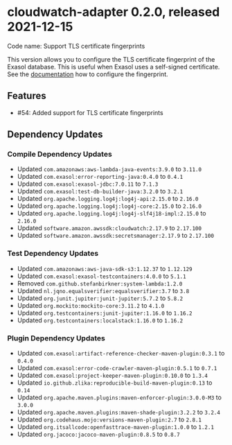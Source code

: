 # cloudwatch-adapter 0.2.0, released 2021-12-15

Code name: Support TLS certificate fingerprints

This version allows you to configure the TLS certificate fingerprint of the Exasol database. This is useful when Exasol uses a self-signed certificate. See the [documentation](../../README.md#store-credentials-in-aws-secrets-manager) how to configure the fingerprint.

## Features

* #54: Added support for TLS certificate fingerprints

## Dependency Updates

### Compile Dependency Updates

* Updated `com.amazonaws:aws-lambda-java-events:3.9.0` to `3.11.0`
* Updated `com.exasol:error-reporting-java:0.4.0` to `0.4.1`
* Updated `com.exasol:exasol-jdbc:7.0.11` to `7.1.3`
* Updated `com.exasol:test-db-builder-java:3.2.0` to `3.2.1`
* Updated `org.apache.logging.log4j:log4j-api:2.15.0` to `2.16.0`
* Updated `org.apache.logging.log4j:log4j-core:2.15.0` to `2.16.0`
* Updated `org.apache.logging.log4j:log4j-slf4j18-impl:2.15.0` to `2.16.0`
* Updated `software.amazon.awssdk:cloudwatch:2.17.9` to `2.17.100`
* Updated `software.amazon.awssdk:secretsmanager:2.17.9` to `2.17.100`

### Test Dependency Updates

* Updated `com.amazonaws:aws-java-sdk-s3:1.12.37` to `1.12.129`
* Updated `com.exasol:exasol-testcontainers:4.0.0` to `5.1.1`
* Removed `com.github.stefanbirkner:system-lambda:1.2.0`
* Updated `nl.jqno.equalsverifier:equalsverifier:3.7` to `3.8`
* Updated `org.junit.jupiter:junit-jupiter:5.7.2` to `5.8.2`
* Updated `org.mockito:mockito-core:3.11.2` to `4.1.0`
* Updated `org.testcontainers:junit-jupiter:1.16.0` to `1.16.2`
* Updated `org.testcontainers:localstack:1.16.0` to `1.16.2`

### Plugin Dependency Updates

* Updated `com.exasol:artifact-reference-checker-maven-plugin:0.3.1` to `0.4.0`
* Updated `com.exasol:error-code-crawler-maven-plugin:0.5.1` to `0.7.1`
* Updated `com.exasol:project-keeper-maven-plugin:0.10.0` to `1.3.4`
* Updated `io.github.zlika:reproducible-build-maven-plugin:0.13` to `0.14`
* Updated `org.apache.maven.plugins:maven-enforcer-plugin:3.0.0-M3` to `3.0.0`
* Updated `org.apache.maven.plugins:maven-shade-plugin:3.2.2` to `3.2.4`
* Updated `org.codehaus.mojo:versions-maven-plugin:2.7` to `2.8.1`
* Updated `org.itsallcode:openfasttrace-maven-plugin:1.0.0` to `1.2.1`
* Updated `org.jacoco:jacoco-maven-plugin:0.8.5` to `0.8.7`
